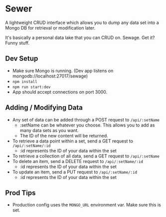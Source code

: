 # Sewer

A lightweight CRUD interface which allows you to dump any data set into a Mongo DB for retrieval or modification later.

It's basically a personal data lake that you can CRUD on. Sewage. Get it? Funny stuff. 

## Dev Setup
* Make sure Mongo is running. (Dev app listens on mongodb://localhost:27017/sewage)
* `npm install`
* `npm run start:dev`
* App should accept connections on port 3000.

## Adding / Modifying Data
* Any set of data can be added through a POST request to `/api/:setName`
  * :setName can be whatever you choose. This allows you to add as many data sets as you want.
  * The ID of the new content will be returned.
* To retrieve a data point within a set, send a GET request to `/api/:setName/:id`
  * :id represents the ID of your data within the set
* To retrieve a collection of all data, send a GET request to `/api/:setName`
* To delete an item, send a DELETE request to `/api/:setName/:id`
  * :id represents the ID of your data within the set
* To update an item, send a PUT request to `/api/:setName/:id`
  * :id represents the ID of your data within the set

## Prod Tips
* Production config uses the `MONGO_URL` environment var. Make sure this is set.